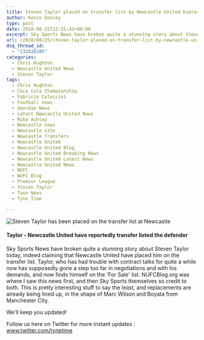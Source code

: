 ```yaml
---
title: Steven Taylor placed on transfer list by Newcastle United hierarchy
author: Kevin Doocey
type: post
date: 2010-08-25T12:31:43+00:00
excerpt: Sky Sports News have broken quite a stunning story about Steven Taylor today, indeed claiming that Newcastle United have placed him..
url: /2010/08/25/steven-taylor-placed-on-transfer-list-by-newcastle-united-hierarchy/
dsq_thread_id:
  - "133426285"
categories:
  - Chris Hughton
  - Newcastle United News
  - Steven Taylor
tags:
  - Chris Hughton
  - Coca Cola Championship
  - Fabricio Coloccini
  - Football news
  - Geordie News
  - Latest Newcastle United News
  - Mike Ashley
  - Newcastle news
  - Newcastle site
  - Newcastle Transfers
  - Newcastle United
  - Newcastle United Blog
  - Newcastle United Breaking News
  - Newcastle United Latest News
  - Newcastle United News
  - NUFC
  - NUFC Blog
  - Premier League
  - Steven Taylor
  - Toon News
  - Tyne Time

---
```

![Steven Taylor has been placed on the transfer list at Newcastle](http://static.guim.co.uk/sys-images/Football/Pix/pictures/2009/8/7/1249662390202/Steven-Taylor-001.jpg "Taylor placed on transfer list")

#### Taylor - Newcastle United have reportedly transfer listed the defender

Sky Sports News have broken quite a stunning story about Steven Taylor today, indeed claiming that Newcastle United have placed him on the transfer list. Taylor, who has had trouble with contract talks for quite a while now has supposedly gone a step too far in negotiations and with his demands, and now finds himself on the 'For Sale' list. NUFCBlog.org was where  I saw this news first, and then Sky Sports themselves so credit to both. This is pretty interesting stuff to say the least, and replacements are already being lined up, in the shape of Marc Wilson and Boyata from Manchester City.

We'll keep you updated!

Follow us here on Twitter for more instant updates : www.twitter.com/tynetime
